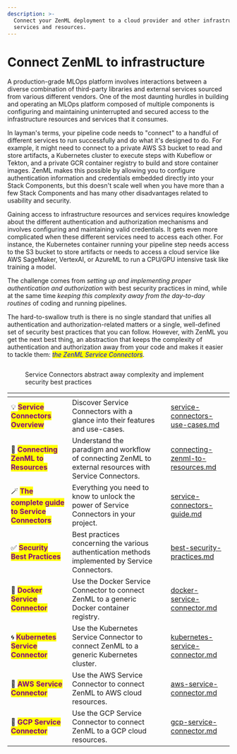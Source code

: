 ```yaml
---
description: >-
  Connect your ZenML deployment to a cloud provider and other infrastructure
  services and resources.
---
```


# Connect ZenML to infrastructure

A production-grade MLOps platform involves interactions between a diverse
combination of third-party libraries and external services sourced from various
different vendors. One of the most daunting hurdles in building and operating an
MLOps platform composed of multiple components is configuring and maintaining
uninterrupted and secured access to the infrastructure resources and services
that it consumes.

In layman's terms, your pipeline code needs to "connect" to a handful of
different services to run successfully and do what it's designed to do. For
example, it might need to connect to a private AWS S3 bucket to read and store
artifacts, a Kubernetes cluster to execute steps with Kubeflow or Tekton, and a
private GCR container registry to build and store container images. ZenML makes
this possible by allowing you to configure authentication information and
credentials embedded directly into your Stack Components, but this doesn't scale
well when you have more than a few Stack Components and has many other
disadvantages related to usability and security.

Gaining access to infrastructure resources and services requires knowledge about
the different authentication and authorization mechanisms and involves
configuring and maintaining valid credentials. It gets even more complicated
when these different services need to access each other. For instance, the
Kubernetes container running your pipeline step needs access to the S3 bucket to
store artifacts or needs to access a cloud service like AWS SageMaker, VertexAI,
or AzureML to run a CPU/GPU intensive task like training a model.

The challenge comes from _setting up and implementing proper authentication and
authorization_ with best security practices in mind, while at the same time
_keeping this complexity away from the day-to-day routines_ of coding and
running pipelines.

The hard-to-swallow truth is there is no single standard that unifies all
authentication and authorization-related matters or a single, well-defined set
of security best practices that you can follow. However, with ZenML you get the
next best thing, an abstraction that keeps the complexity of authentication and
authorization away from your code and makes it easier to tackle them:
_<mark style="color:blue;">the ZenML Service Connectors</mark>_.

<figure><img src="../../.gitbook/assets/ConnectorsDiagram.png" alt=""><figcaption><p>Service Connectors abstract away complexity and implement security best practices</p></figcaption></figure>

<table data-view="cards"><thead><tr><th></th><th></th><th data-hidden></th><th data-hidden data-card-target data-type="content-ref"></th></tr></thead><tbody><tr><td><span data-gb-custom-inline data-tag="emoji" data-code="1f4a1">💡</span> <mark style="color:purple;"><strong>Service Connectors Overview</strong></mark></td><td>Discover Service Connectors with a glance into their features and use-cases.</td><td></td><td><a href="connect-zenml-to-infrastructure/service-connectors-use-cases.md">service-connectors-use-cases.md</a></td></tr><tr><td><span data-gb-custom-inline data-tag="emoji" data-code="1f9f2">🧲</span> <mark style="color:purple;"><strong>Connecting ZenML to Resources</strong></mark></td><td>Understand the paradigm and workflow of connecting ZenML to external resources with Service Connectors.</td><td></td><td><a href="connect-zenml-to-infrastructure/connecting-zenml-to-resources.md">connecting-zenml-to-resources.md</a></td></tr><tr><td><span data-gb-custom-inline data-tag="emoji" data-code="1fa84">🪄</span> <mark style="color:purple;"><strong>The complete guide to Service Connectors</strong></mark></td><td>Everything you need to know to unlock the power of Service Connectors in your project.</td><td></td><td><a href="connect-zenml-to-infrastructure/service-connectors-guide.md">service-connectors-guide.md</a></td></tr><tr><td><span data-gb-custom-inline data-tag="emoji" data-code="2705">✅</span> <mark style="color:purple;"><strong>Security Best Practices</strong></mark></td><td>Best practices concerning the various authentication methods implemented by Service Connectors.</td><td></td><td><a href="connect-zenml-to-infrastructure/best-security-practices.md">best-security-practices.md</a></td></tr><tr><td><span data-gb-custom-inline data-tag="emoji" data-code="1f40b">🐋</span> <mark style="color:purple;"><strong>Docker Service Connector</strong></mark></td><td>Use the Docker Service Connector to connect ZenML to a generic Docker container registry.</td><td></td><td><a href="connect-zenml-to-infrastructure/docker-service-connector.md">docker-service-connector.md</a></td></tr><tr><td><span data-gb-custom-inline data-tag="emoji" data-code="1f300">🌀</span> <mark style="color:purple;"><strong>Kubernetes Service Connector</strong></mark></td><td>Use the Kubernetes Service Connector to connect ZenML to a generic Kubernetes cluster.</td><td></td><td><a href="connect-zenml-to-infrastructure/kubernetes-service-connector.md">kubernetes-service-connector.md</a></td></tr><tr><td><span data-gb-custom-inline data-tag="emoji" data-code="1f536">🔶</span> <mark style="color:purple;"><strong>AWS Service Connector</strong></mark></td><td>Use the AWS Service Connector to connect ZenML to AWS cloud resources.</td><td></td><td><a href="connect-zenml-to-infrastructure/aws-service-connector.md">aws-service-connector.md</a></td></tr><tr><td><span data-gb-custom-inline data-tag="emoji" data-code="1f535">🔵</span> <mark style="color:purple;"><strong>GCP Service Connector</strong></mark></td><td>Use the GCP Service Connector to connect ZenML to a GCP cloud resources.</td><td></td><td><a href="connect-zenml-to-infrastructure/gcp-service-connector.md">gcp-service-connector.md</a></td></tr></tbody></table>

